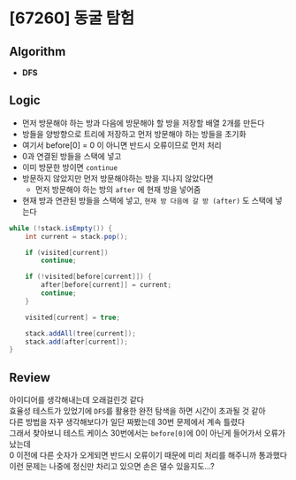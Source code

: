 # [67260] 동굴 탐험
## Algorithm
- **DFS**
## Logic
- 먼저 방문해야 하는 방과 다음에 방문해야 할 방을 저장할 배열 2개를 만든다
- 방들을 양방향으로 트리에 저장하고 먼저 방문해야 하는 방들을 초기화
- 여기서 before[0] = 0 이 아니면 반드시 오류이므로 먼저 처리
- 0과 연결된 방들을 스택에 넣고
- 이미 방문한 방이면 `continue`
- 방문하지 않았지만 먼저 방문해야하는 방을 지나지 않았다면 
  - 먼저 방문해야 하는 방의 `after` 에 현재 방을 넣어줌
- 현재 방과 연관된 방들을 스택에 넣고, `현재 방 다음에 갈 방 (after)` 도 스택에 넣는다

```java
while (!stack.isEmpty()) {
    int current = stack.pop();

    if (visited[current])
        continue;

    if (!visited[before[current]]) {
        after[before[current]] = current;
        continue;
    }

    visited[current] = true;

    stack.addAll(tree[current]);
    stack.add(after[current]);
}
```

## Review
아이디어를 생각해내는데 오래걸린것 같다  
효율성 테스트가 있었기에 `DFS`를 활용한 완전 탐색을 하면 시간이 초과될 것 같아  
다른 방법을 자꾸 생각해보다가 일단 짜봤는데 30번 문제에서 계속 틀렸다  
그래서 찾아보니 테스트 케이스 30번에서는 `before[0]`에 0이 아닌게 들어가서 오류가 났는데  
0 이전에 다른 숫자가 오게되면 반드시 오류이기 때문에 미리 처리를 해주니까 통과했다    
이런 문제는 나중에 정신만 차리고 있으면 손은 댈수 있을지도...?
